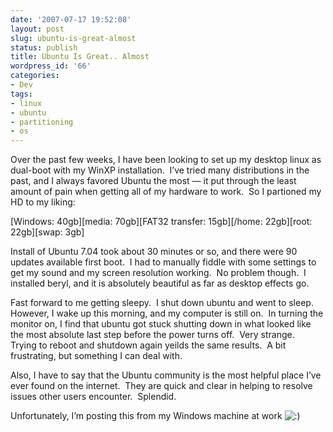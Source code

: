 ```yaml
---
date: '2007-07-17 19:52:08'
layout: post
slug: ubuntu-is-great-almost
status: publish
title: Ubuntu Is Great.. Almost
wordpress_id: '66'
categories:
- Dev
tags:
- linux
- ubuntu
- partitioning
- os
---
```




Over the past few weeks, I have been looking to set up my desktop linux as dual-boot with my WinXP installation.  I’ve tried many distributions in the past, and I always favored Ubuntu the most — it put through the least amount of pain when getting all of my hardware to work.  So I partioned my HD to my liking:

[Windows: 40gb][media: 70gb][FAT32 transfer: 15gb][/home: 22gb][root: 22gb][swap: 3gb]

Install of Ubuntu 7.04 took about 30 minutes or so, and there were 90 updates available first boot.  I had to manually fiddle with some settings to get my sound and my screen resolution working.  No problem though.  I installed beryl, and it is absolutely beautiful as far as desktop effects go.

Fast forward to me getting sleepy.  I shut down ubuntu and went to sleep.  However, I wake up this morning, and my computer is still on.  In turning the monitor on, I find that ubuntu got stuck shutting down in what looked like the most absolute last step before the power turns off.  Very strange.  Trying to reboot and shutdown again yeilds the same results.  A bit frustrating, but something I can deal with.

Also, I have to say that the Ubuntu community is the most helpful place I’ve ever found on the internet.  They are quick and clear in helping to resolve issues other users encounter.  Splendid.

Unfortunately, I’m posting this from my Windows machine at work ![:)](http://karlshouler.com/blog/wp-includes/images/smilies/icon_smile.gif)


